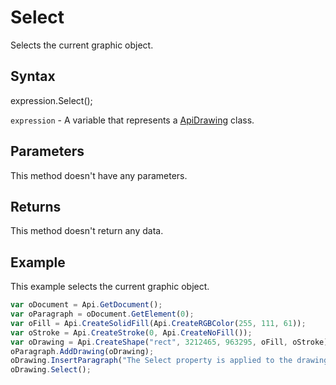# Select

Selects the current graphic object.

## Syntax

expression.Select();

`expression` - A variable that represents a [ApiDrawing](../ApiDrawing.md) class.

## Parameters

This method doesn't have any parameters.

## Returns

This method doesn't return any data.

## Example

This example selects the current graphic object.

```javascript
var oDocument = Api.GetDocument();
var oParagraph = oDocument.GetElement(0);
var oFill = Api.CreateSolidFill(Api.CreateRGBColor(255, 111, 61));
var oStroke = Api.CreateStroke(0, Api.CreateNoFill());
var oDrawing = Api.CreateShape("rect", 3212465, 963295, oFill, oStroke);
oParagraph.AddDrawing(oDrawing);
oDrawing.InsertParagraph("The Select property is applied to the drawing object", "before", false);
oDrawing.Select();
```
